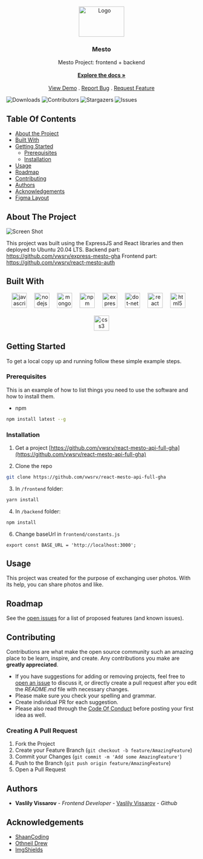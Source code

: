 <br/>
<p align="center">
  <a href="https://github.com/vwsrv/react-mesto-api-full-gha">
    <img src="https://d1ka0itfguscri.cloudfront.net/AoR1/2024/02/16/09/31/cZnDQwVdd8b/preview.jpg" alt="Logo" width="120" height="80">
  </a>

  <h3 align="center">Mesto</h3>

  <p align="center">
    Mesto Project: frontend + backend
    <br/>
    <br/>
    <a href="https://github.com/vwsrv/react-mesto-api-full-gha"><strong>Explore the docs »</strong></a>
    <br/>
    <br/>
    <a href="https://github.com/vwsrv/react-mesto-api-full-gha">View Demo</a>
    .
    <a href="https://github.com/vwsrv/react-mesto-api-full-gha/issues">Report Bug</a>
    .
    <a href="https://github.com/vwsrv/react-mesto-api-full-gha/issues">Request Feature</a>
  </p>
</p>

![Downloads](https://img.shields.io/github/downloads/vwsrv/react-mesto-api-full-gha/total) ![Contributors](https://img.shields.io/github/contributors/vwsrv/react-mesto-api-full-gha?color=dark-green) ![Stargazers](https://img.shields.io/github/stars/vwsrv/react-mesto-api-full-gha?style=social) ![Issues](https://img.shields.io/github/issues/vwsrv/react-mesto-api-full-gha) 

## Table Of Contents

* [About the Project](#about-the-project)
* [Built With](#built-with)
* [Getting Started](#getting-started)
  * [Prerequisites](#prerequisites)
  * [Installation](#installation)
* [Usage](#usage)
* [Roadmap](#roadmap)
* [Contributing](#contributing)
* [Authors](#authors)
* [Acknowledgements](#acknowledgements)
* [Figma Layout](https://www.figma.com/file/2cn9N9jSkmxD84oJik7xL7/JavaScript.-Sprint-4?node-id=0%3A1)
## About The Project

![Screen Shot](https://d1ka0itfguscri.cloudfront.net/AoR1/2024/02/16/09/38/cZnDQBVddPv/preview.jpg)

This project was built using the ExpressJS and React libraries and then deployed to Ubuntu 20.04 LTS.
Backend part: https://github.com/vwsrv/express-mesto-gha
Frontend part: https://github.com/vwsrv/react-mesto-auth

## Built With

<div align="center">
  <img src="https://cdn.jsdelivr.net/gh/devicons/devicon/icons/javascript/javascript-original.svg" height="40" alt="javascript logo"  />
  <img width="12" />
  <img src="https://cdn.jsdelivr.net/gh/devicons/devicon/icons/nodejs/nodejs-original.svg" height="40" alt="nodejs logo"  />
  <img width="12" />
  <img src="https://skillicons.dev/icons?i=mongodb" height="40" alt="mongodb logo"  />
  <img width="12" />
  <img src="https://cdn.simpleicons.org/npm/CB3837" height="40" alt="npm logo"  />
  <img width="12" />
  <img src="https://skillicons.dev/icons?i=express" height="40" alt="express logo"  />
  <img width="12" />
  <img src="https://skillicons.dev/icons?i=dotnet" height="40" alt="dot-net logo"  />
  <img width="12" />
  <img src="https://cdn.jsdelivr.net/gh/devicons/devicon/icons/react/react-original.svg" height="40" alt="react logo"  />
  <img width="12" />
  <img src="https://cdn.jsdelivr.net/gh/devicons/devicon/icons/html5/html5-original.svg" height="40" alt="html5 logo"  />
  <img width="12" /><br></br>
  <img src="https://cdn.jsdelivr.net/gh/devicons/devicon/icons/css3/css3-original.svg" height="40" alt="css3 logo"  />
</div>

## Getting Started

To get a local copy up and running follow these simple example steps.

### Prerequisites

This is an example of how to list things you need to use the software and how to install them.

* npm

```sh
npm install latest --g
```

### Installation

1. Get a project [https://github.com/vwsrv/react-mesto-api-full-gha](https://github.com/vwsrv/react-mesto-api-full-gha)

2. Clone the repo

```sh
git clone https://github.com/vwsrv/react-mesto-api-full-gha
```

3. In ```/frontend``` folder:
```sh
yarn install
```

4. In ```/backend``` folder:
```sh
npm install
```

6. Change baseUrl in `frontend/constants.js`

```JS
export const BASE_URL = 'http://localhost:3000';
```

## Usage

This project was created for the purpose of exchanging user photos. With its help, you can share photos and like.

## Roadmap

See the [open issues](https://github.com/vwsrv/react-mesto-api-full-gha/issues) for a list of proposed features (and known issues).

## Contributing

Contributions are what make the open source community such an amazing place to be learn, inspire, and create. Any contributions you make are **greatly appreciated**.
* If you have suggestions for adding or removing projects, feel free to [open an issue](https://github.com/vwsrv/react-mesto-api-full-gha/issues/new) to discuss it, or directly create a pull request after you edit the *README.md* file with necessary changes.
* Please make sure you check your spelling and grammar.
* Create individual PR for each suggestion.
* Please also read through the [Code Of Conduct](https://github.com/vwsrv/react-mesto-api-full-gha/blob/main/CODE_OF_CONDUCT.md) before posting your first idea as well.

### Creating A Pull Request

1. Fork the Project
2. Create your Feature Branch (`git checkout -b feature/AmazingFeature`)
3. Commit your Changes (`git commit -m 'Add some AmazingFeature'`)
4. Push to the Branch (`git push origin feature/AmazingFeature`)
5. Open a Pull Request

## Authors

* **Vaslily Vissarov** - *Frontend Developer* - [Vaslily Vissarov](https://github.com/vwsrv) - *Github*

## Acknowledgements

* [ShaanCoding](https://github.com/ShaanCoding/)
* [Othneil Drew](https://github.com/othneildrew/Best-README-Template)
* [ImgShields](https://shields.io/)
